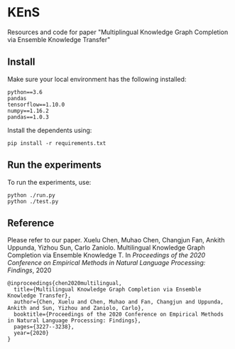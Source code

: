 # KEnS
Resources and code for paper "Multiplingual Knowledge Graph Completion via Ensemble Knowledge Transfer"


## Install
Make sure your local environment has the following installed:

    python==3.6
    pandas
    tensorflow==1.10.0
    numpy==1.16.2
    pandas==1.0.3
    
Install the dependents using:

    pip install -r requirements.txt

## Run the experiments
To run the experiments, use:

    python ./run.py
    python ./test.py


## Reference
Please refer to our paper. 
Xuelu Chen, Muhao Chen, Changjun Fan, Ankith Uppunda, Yizhou Sun, Carlo Zaniolo. Multilingual Knowledge Graph Completion via Ensemble Knowledge T. In *Proceedings of the 2020 Conference on Empirical Methods in Natural Language Processing: Findings*, 2020

    @inproceedings{chen2020multilingual,
      title={Multilingual Knowledge Graph Completion via Ensemble Knowledge Transfer},
      author={Chen, Xuelu and Chen, Muhao and Fan, Changjun and Uppunda, Ankith and Sun, Yizhou and Zaniolo, Carlo},
      booktitle={Proceedings of the 2020 Conference on Empirical Methods in Natural Language Processing: Findings},
      pages={3227--3238},
      year={2020}
    }
